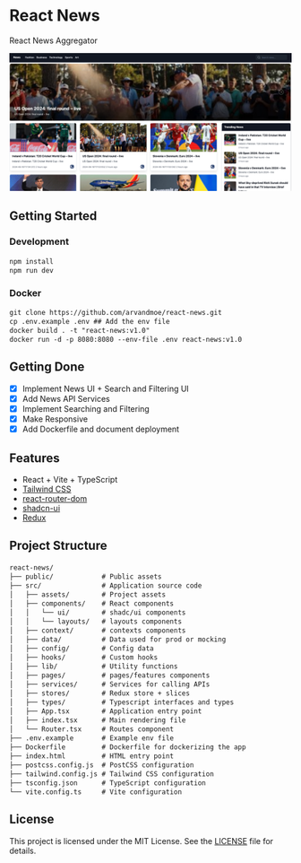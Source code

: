# React News

React News Aggregator

![screenshot](./docs/images/screenshot.png)

## Getting Started

### Development
```
npm install
npm run dev
```

### Docker
```
git clone https://github.com/arvandmoe/react-news.git
cp .env.example .env ## Add the env file
docker build . -t "react-news:v1.0"
docker run -d -p 8080:8080 --env-file .env react-news:v1.0
```

## Getting Done

- [X] Implement News UI + Search and Filtering UI
- [X] Add News API Services
- [X] Implement Searching and Filtering
- [X] Make Responsive
- [X] Add Dockerfile and document deployment

## Features

- React + Vite + TypeScript
- [Tailwind CSS](https://tailwindui.com/)
- [react-router-dom](https://www.npmjs.com/package/react-router-dom)
- [shadcn-ui](https://github.com/shadcn-ui/ui/)
- [Redux](https://redux.js.org/)

## Project Structure

```
react-news/
├── public/            # Public assets
├── src/               # Application source code
│   ├── assets/        # Project assets
│   ├── components/    # React components
│   │   └── ui/        # shadc/ui components
│   │   └── layouts/   # layouts components
│   ├── context/       # contexts components
│   ├── data/          # Data used for prod or mocking
│   ├── config/        # Config data
│   ├── hooks/         # Custom hooks
│   ├── lib/           # Utility functions
│   ├── pages/         # pages/features components
│   ├── services/      # Services for calling APIs
│   ├── stores/        # Redux store + slices
│   ├── types/         # Typescript interfaces and types
│   ├── App.tsx        # Application entry point
│   ├── index.tsx      # Main rendering file
│   └── Router.tsx     # Routes component
├── .env.example       # Example env file
├── Dockerfile         # Dockerfile for dockerizing the app
├── index.html         # HTML entry point
├── postcss.config.js  # PostCSS configuration
├── tailwind.config.js # Tailwind CSS configuration
├── tsconfig.json      # TypeScript configuration
└── vite.config.ts     # Vite configuration
```

## License

This project is licensed under the MIT License. See the [LICENSE](https://github.com/arvandmoe/react-news/blob/main/LICENSE) file for details.
